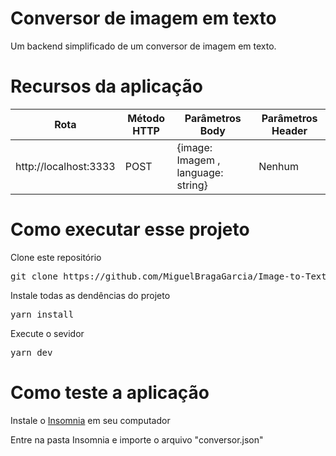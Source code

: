 # Conversor de imagem em texto
Um backend simplificado de um conversor de imagem em texto.


# Recursos da aplicação
|Rota                 |Método HTTP|Parâmetros Body| Parâmetros Header |
|---------------------|-----------|---------------|-------------------|
|http://localhost:3333|POST       |{image: Imagem , language: string}| Nenhum

# Como executar esse projeto
Clone este repositório
<pre>git clone https://github.com/MiguelBragaGarcia/Image-to-Text-Converter.git</pre>
Instale todas as dendências do projeto
<pre>yarn install</pre>

Execute o sevidor
<pre>yarn dev</pre>

# Como teste a aplicação

Instale o [Insomnia](https://insomnia.rest/) em seu computador

Entre na pasta Insomnia e importe o arquivo "conversor.json"
